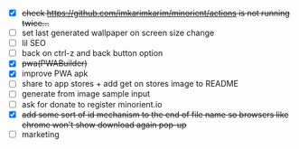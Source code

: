 - [x] ~~check <https://github.com/imkarimkarim/minorient/actions> is not running twice...~~
- [ ] set last generated wallpaper on screen size change
- [ ] lil SEO
- [ ] back on ctrl-z and back button option
- [x] ~~pwa(PWABuilder)~~
- [x] improve PWA apk
- [ ] share to app stores + add get on stores image to README
- [ ] generate from image sample input
- [ ] ask for donate to register minorient.io
- [x] ~~add some sort of id mechanism to the end of file name so browsers like chrome won't show download again pop-up~~
- [ ] marketing

